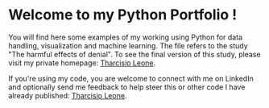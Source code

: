 # Welcome to my Python Portfolio !
You will find here some examples of my working using Python for data handling, visualization and machine learning. The file refers to the study "The harmful effects of denial". To see the final version of this study, please visit my private homepage: [Tharcisio Leone](https://tharcisio-leone.com/publication/).

If you're using my code, you are welcome to connect with me on LinkedIn and optionally send me feedback to help steer this or other code I have already published: [Tharcisio Leone](https://www.linkedin.com/in/tharcisio-leone/).
 
